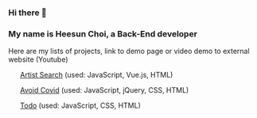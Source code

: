 ### Hi there 👋
<h3>My name is Heesun Choi, a Back-End developer</h3>
<p>Here are my lists of projects, link to demo page or video demo to external website (Youtube)</p>
<ul>
  <p><a href="https://www.youtube.com/watch?v=bOuwJ55wjOQ">Artist Search</a> (used: JavaScript, Vue.js, HTML)</p>
<p><a href="https://youtu.be/iC3Wp3i_UYU">Avoid Covid</a> (used: JavaScript, jQuery, CSS, HTML)</p> 
<p><a href="https://heesunchoi.github.io/Todo/">Todo</a> (used: JavaScript, CSS, HTML)</p>

</ul>


<!--
**HeesunChoi/HeesunChoi** is a ✨ _special_ ✨ repository because its `README.md` (this file) appears on your GitHub profile.

Here are some ideas to get you started:

- 🔭 I’m currently working on ...
- 🌱 I’m currently learning ...
- 👯 I’m looking to collaborate on ...
- 🤔 I’m looking for help with ...
- 💬 Ask me about ...
- 📫 How to reach me: ...
- 😄 Pronouns: ...
- ⚡ Fun fact: ...
-->
